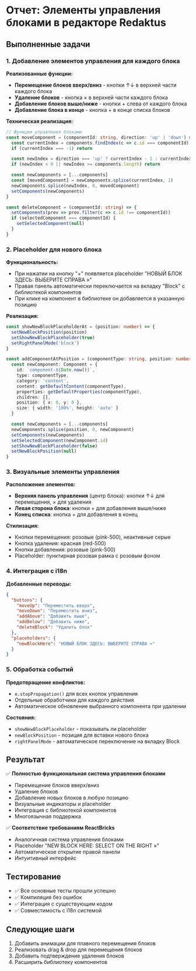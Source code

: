 # Отчет: Элементы управления блоками в редакторе Redaktus

## Выполненные задачи

### 1. Добавление элементов управления для каждого блока

**Реализованные функции:**
- **Перемещение блоков вверх/вниз** - кнопки ↑↓ в верхней части каждого блока
- **Удаление блоков** - кнопка × в верхней части каждого блока  
- **Добавление блоков выше/ниже** - кнопки + слева от каждого блока
- **Добавление блока в конце** - кнопка + в конце списка блоков

**Техническая реализация:**
```typescript
// Функции управления блоками
const moveComponent = (componentId: string, direction: 'up' | 'down') => {
  const currentIndex = components.findIndex(c => c.id === componentId)
  if (currentIndex === -1) return

  const newIndex = direction === 'up' ? currentIndex - 1 : currentIndex + 1
  if (newIndex < 0 || newIndex >= components.length) return

  const newComponents = [...components]
  const [movedComponent] = newComponents.splice(currentIndex, 1)
  newComponents.splice(newIndex, 0, movedComponent)
  setComponents(newComponents)
}

const deleteComponent = (componentId: string) => {
  setComponents(prev => prev.filter(c => c.id !== componentId))
  if (selectedComponent === componentId) {
    setSelectedComponent(null)
  }
}
```

### 2. Placeholder для нового блока

**Функциональность:**
- При нажатии на кнопку "+" появляется placeholder "НОВЫЙ БЛОК ЗДЕСЬ: ВЫБЕРИТЕ СПРАВА »"
- Правая панель автоматически переключается на вкладку "Block" с библиотекой компонентов
- При клике на компонент в библиотеке он добавляется в указанную позицию

**Реализация:**
```typescript
const showNewBlockPlaceholderAt = (position: number) => {
  setNewBlockPosition(position)
  setShowNewBlockPlaceholder(true)
  setRightPanelMode('block')
}

const addComponentAtPosition = (componentType: string, position: number) => {
  const newComponent: Component = {
    id: `component-${Date.now()}`,
    type: componentType,
    category: 'content',
    content: getDefaultContent(componentType),
    properties: getDefaultProperties(componentType),
    children: [],
    position: { x: 0, y: 0 },
    size: { width: '100%', height: 'auto' }
  }

  const newComponents = [...components]
  newComponents.splice(position, 0, newComponent)
  setComponents(newComponents)
  setSelectedComponent(newComponent.id)
  setShowNewBlockPlaceholder(false)
  setNewBlockPosition(null)
}
```

### 3. Визуальные элементы управления

**Расположение элементов:**
- **Верхняя панель управления** (центр блока): кнопки ↑↓ для перемещения, × для удаления
- **Левая сторона блока**: кнопки + для добавления выше/ниже
- **Конец списка**: кнопка + для добавления в конец

**Стилизация:**
- Кнопки перемещения: розовые (pink-500), неактивные серые
- Кнопка удаления: красная (red-500)
- Кнопки добавления: розовые (pink-500)
- Placeholder: пунктирная розовая рамка с розовым фоном

### 4. Интеграция с i18n

**Добавленные переводы:**
```json
{
  "buttons": {
    "moveUp": "Переместить вверх",
    "moveDown": "Переместить вниз", 
    "addAbove": "Добавить выше",
    "addBelow": "Добавить ниже",
    "deleteBlock": "Удалить блок"
  },
  "placeholders": {
    "newBlockHere": "НОВЫЙ БЛОК ЗДЕСЬ: ВЫБЕРИТЕ СПРАВА »"
  }
}
```

### 5. Обработка событий

**Предотвращение конфликтов:**
- `e.stopPropagation()` для всех кнопок управления
- Отдельные обработчики для каждого действия
- Автоматическое обновление выбранного компонента при удалении

**Состояния:**
- `showNewBlockPlaceholder` - показывать ли placeholder
- `newBlockPosition` - позиция для вставки нового блока
- `rightPanelMode` - автоматическое переключение на вкладку Block

## Результат

✅ **Полностью функциональная система управления блоками**
- Перемещение блоков вверх/вниз
- Удаление блоков
- Добавление новых блоков в любую позицию
- Визуальные индикаторы и placeholder
- Интеграция с библиотекой компонентов
- Многоязычная поддержка

✅ **Соответствие требованиям ReactBricks**
- Аналогичная система управления блоками
- Placeholder "NEW BLOCK HERE: SELECT ON THE RIGHT »"
- Автоматическое открытие правой панели
- Интуитивный интерфейс

## Тестирование

- ✅ Все основные тесты прошли успешно
- ✅ Компиляция без ошибок
- ✅ Интеграция с существующим кодом
- ✅ Совместимость с i18n системой

## Следующие шаги

1. Добавить анимации для плавного перемещения блоков
2. Реализовать drag & drop для перемещения блоков
3. Добавить подтверждение удаления блоков
4. Расширить библиотеку компонентов 